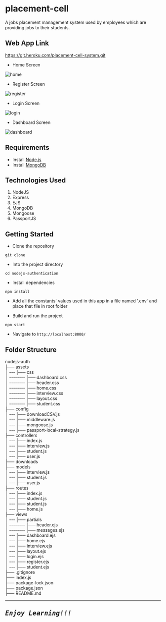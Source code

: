 # placement-cell

A jobs placement management system used by employees which are providing jobs to their students.

## Web App Link

https://git.heroku.com/placement-cell-system.git

* Home Screen

![home](https://user-images.githubusercontent.com/70250104/148900952-704cf49a-9658-4f00-a1c8-2b07bd4e0af9.PNG)

* Register Screen

![register](https://user-images.githubusercontent.com/70250104/148901273-bd103934-60ab-4485-8079-212fede9431b.PNG)

* Login Screen

![login](https://user-images.githubusercontent.com/70250104/148901255-4eaa6b4c-397a-4397-88ea-72bc99603cb8.PNG)

* Dashboard Screen

![dashboard](https://user-images.githubusercontent.com/70250104/148901295-3c9bd403-9de6-460c-aaf8-de771df92f1d.PNG)

## Requirements

- Install [Node.js](https://nodejs.org/en/)
- Install [MongoDB](https://docs.mongodb.com/manual/installation/)

## Technologies Used
1.  NodeJS
2.  Express
3.  EJS
4.  MongoDB
5.  Mongoose
6.  PassportJS

## Getting Started

- Clone the repository
```
git clone 
```

- Into the project directory
```
cd nodejs-authentication
```

- Install dependencies
```
npm install
```

- Add all the constants' values used in this app in a file named '.env' and place that file in root folder

- Build and run the project
```
npm start
```

- Navigate to `http://localhost:8000/`

## Folder Structure

nodejs-auth <br>
├── assets <br>
│ --- ├── css <br>
│ -------- ├── dashboard.css <br>
│ -------- ├── header.css <br>
│ -------- ├── home.css <br>
│ -------- ├── interview.css <br>
│ -------- ├── layout.css <br>
│ -------- ├── student.css <br>
├── config <br>
│ --- ├── downloadCSV.js <br>
│ --- ├── middleware.js <br>
│ --- ├── mongoose.js <br>
│ --- ├── passport-local-strategy.js <br>
├── controllers <br>
│ --- ├── index.js <br>
│ --- ├── interview.js <br>
│ --- ├── student.js <br>
│ --- ├── user.js <br>
├── downloads <br>
├── models <br>
│ --- ├── interview.js <br>
│ --- ├── student.js <br>
│ --- ├── user.js <br>
├── routes <br>
│ --- ├── index.js <br>
│ --- ├── student.js <br>
│ --- ├── student.js <br>
│ --- ├── home.js <br>
├── views <br>
│ --- ├── partials <br>
│ -------- ├── header.ejs <br>
│ -------- ├── messages.ejs <br>
│ --- ├── dashboard.ejs <br>
│ --- ├── home.ejs <br>
│ --- ├── interview.ejs <br>
│ --- ├── layout.ejs <br>
│ --- ├── login.ejs <br>
│ --- ├── register.ejs <br>
│ --- ├── student.ejs <br>
├── .gitignore <br>
├── index.js <br>
├── package-lock.json <br>
├── package.json <br>
├── README.md <br>

---
<samp>***Enjoy Learning!!!***</samp>
---
